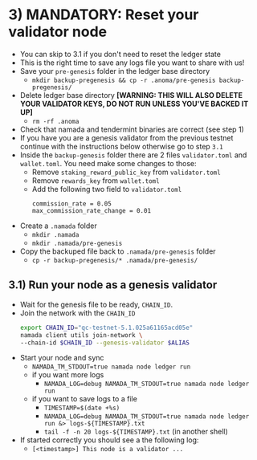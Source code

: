 # 3) MANDATORY: Reset your validator node
- You can skip to 3.1 if you don't need to reset the ledger state
- This is the right time to save any logs file you want to share with us!
- Save your `pre-genesis` folder in the ledger base directory
    - `mkdir backup-pregenesis && cp -r .anoma/pre-genesis backup-pregenesis/`
- Delete ledger base directory **[WARNING: THIS WILL ALSO DELETE YOUR VALIDATOR KEYS, DO NOT RUN UNLESS YOU'VE BACKED IT UP]**
    - `rm -rf .anoma`
- Check that namada and tendermint binaries are correct (see step 1)
- If you have you are a genesis validator from the previous testnet continue with the instructions below otherwise go to step `3.1`
- Inside the `backup-genesis` folder there are 2 files `validator.toml` and `wallet.toml`. You need make some changes to those:
    - Remove `staking_reward_public_key` from `validator.toml`
    - Remove `rewards_key` from `wallet.toml`
    - Add the following two field to `validator.toml`
        ```
        commission_rate = 0.05
        max_commission_rate_change = 0.01
        ```
- Create a `.namada` folder
    - `mkdir .namada`
    - `mkdir .namada/pre-genesis`
- Copy the backuped file back to `.namada/pre-genesis` folder
    - `cp -r backup-pregenesis/* .namada/pre-genesis/`

<!-- New!
With the new update, the folder will be located in the `.namada` folder rather than the `.anoma`

 - You can now move over your keys from your old .anoma folder to the new .namada folder in the namada/ directory by running `mv backup-pregenesis/. -r .namada/pre-genesis` -->

## 3.1) Run your node as a genesis validator

- Wait for the genesis file to be ready, `CHAIN_ID`.
- Join the network with the `CHAIN_ID`
    ``` bash
    export CHAIN_ID="qc-testnet-5.1.025a61165acd05e"
    namada client utils join-network \
    --chain-id $CHAIN_ID --genesis-validator $ALIAS
    ```
- Start your node and sync
    - `NAMADA_TM_STDOUT=true namada node ledger run`
    - if you want more logs
        - `NAMADA_LOG=debug NAMADA_TM_STDOUT=true namada node ledger run`
    - if you want to save logs to a file
        - `TIMESTAMP=$(date +%s)`
        - `NAMADA_LOG=debug NAMADA_TM_STDOUT=true namada node ledger run &> logs-${TIMESTAMP}.txt`
        - `tail -f -n 20 logs-${TIMESTAMP}.txt` (in another shell)
- If started correctly you should see a the following log:
    - `[<timestamp>] This node is a validator ...`
    